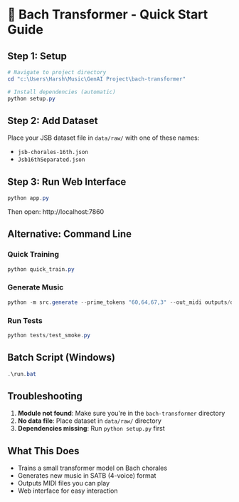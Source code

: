 # 🎵 Bach Transformer - Quick Start Guide

## Step 1: Setup
```powershell
# Navigate to project directory
cd "c:\Users\Harsh\Music\GenAI Project\bach-transformer"

# Install dependencies (automatic)
python setup.py
```

## Step 2: Add Dataset
Place your JSB dataset file in `data/raw/` with one of these names:
- `jsb-chorales-16th.json`
- `Jsb16thSeparated.json`

## Step 3: Run Web Interface
```powershell
python app.py
```

Then open: http://localhost:7860

## Alternative: Command Line

### Quick Training
```powershell
python quick_train.py
```

### Generate Music
```powershell
python -m src.generate --prime_tokens "60,64,67,3" --out_midi outputs/demo.mid
```

### Run Tests
```powershell
python tests/test_smoke.py
```

## Batch Script (Windows)
```powershell
.\run.bat
```

## Troubleshooting

1. **Module not found**: Make sure you're in the `bach-transformer` directory
2. **No data file**: Place dataset in `data/raw/` directory
3. **Dependencies missing**: Run `python setup.py` first

## What This Does

- Trains a small transformer model on Bach chorales
- Generates new music in SATB (4-voice) format
- Outputs MIDI files you can play
- Web interface for easy interaction
